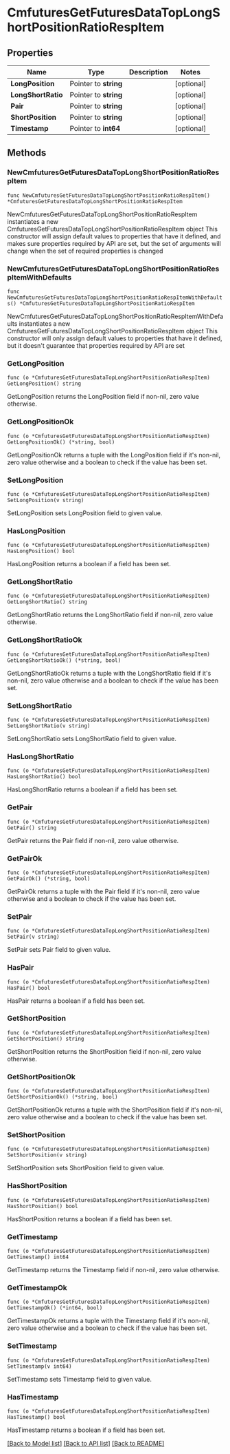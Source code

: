 # CmfuturesGetFuturesDataTopLongShortPositionRatioRespItem

## Properties

Name | Type | Description | Notes
------------ | ------------- | ------------- | -------------
**LongPosition** | Pointer to **string** |  | [optional] 
**LongShortRatio** | Pointer to **string** |  | [optional] 
**Pair** | Pointer to **string** |  | [optional] 
**ShortPosition** | Pointer to **string** |  | [optional] 
**Timestamp** | Pointer to **int64** |  | [optional] 

## Methods

### NewCmfuturesGetFuturesDataTopLongShortPositionRatioRespItem

`func NewCmfuturesGetFuturesDataTopLongShortPositionRatioRespItem() *CmfuturesGetFuturesDataTopLongShortPositionRatioRespItem`

NewCmfuturesGetFuturesDataTopLongShortPositionRatioRespItem instantiates a new CmfuturesGetFuturesDataTopLongShortPositionRatioRespItem object
This constructor will assign default values to properties that have it defined,
and makes sure properties required by API are set, but the set of arguments
will change when the set of required properties is changed

### NewCmfuturesGetFuturesDataTopLongShortPositionRatioRespItemWithDefaults

`func NewCmfuturesGetFuturesDataTopLongShortPositionRatioRespItemWithDefaults() *CmfuturesGetFuturesDataTopLongShortPositionRatioRespItem`

NewCmfuturesGetFuturesDataTopLongShortPositionRatioRespItemWithDefaults instantiates a new CmfuturesGetFuturesDataTopLongShortPositionRatioRespItem object
This constructor will only assign default values to properties that have it defined,
but it doesn't guarantee that properties required by API are set

### GetLongPosition

`func (o *CmfuturesGetFuturesDataTopLongShortPositionRatioRespItem) GetLongPosition() string`

GetLongPosition returns the LongPosition field if non-nil, zero value otherwise.

### GetLongPositionOk

`func (o *CmfuturesGetFuturesDataTopLongShortPositionRatioRespItem) GetLongPositionOk() (*string, bool)`

GetLongPositionOk returns a tuple with the LongPosition field if it's non-nil, zero value otherwise
and a boolean to check if the value has been set.

### SetLongPosition

`func (o *CmfuturesGetFuturesDataTopLongShortPositionRatioRespItem) SetLongPosition(v string)`

SetLongPosition sets LongPosition field to given value.

### HasLongPosition

`func (o *CmfuturesGetFuturesDataTopLongShortPositionRatioRespItem) HasLongPosition() bool`

HasLongPosition returns a boolean if a field has been set.

### GetLongShortRatio

`func (o *CmfuturesGetFuturesDataTopLongShortPositionRatioRespItem) GetLongShortRatio() string`

GetLongShortRatio returns the LongShortRatio field if non-nil, zero value otherwise.

### GetLongShortRatioOk

`func (o *CmfuturesGetFuturesDataTopLongShortPositionRatioRespItem) GetLongShortRatioOk() (*string, bool)`

GetLongShortRatioOk returns a tuple with the LongShortRatio field if it's non-nil, zero value otherwise
and a boolean to check if the value has been set.

### SetLongShortRatio

`func (o *CmfuturesGetFuturesDataTopLongShortPositionRatioRespItem) SetLongShortRatio(v string)`

SetLongShortRatio sets LongShortRatio field to given value.

### HasLongShortRatio

`func (o *CmfuturesGetFuturesDataTopLongShortPositionRatioRespItem) HasLongShortRatio() bool`

HasLongShortRatio returns a boolean if a field has been set.

### GetPair

`func (o *CmfuturesGetFuturesDataTopLongShortPositionRatioRespItem) GetPair() string`

GetPair returns the Pair field if non-nil, zero value otherwise.

### GetPairOk

`func (o *CmfuturesGetFuturesDataTopLongShortPositionRatioRespItem) GetPairOk() (*string, bool)`

GetPairOk returns a tuple with the Pair field if it's non-nil, zero value otherwise
and a boolean to check if the value has been set.

### SetPair

`func (o *CmfuturesGetFuturesDataTopLongShortPositionRatioRespItem) SetPair(v string)`

SetPair sets Pair field to given value.

### HasPair

`func (o *CmfuturesGetFuturesDataTopLongShortPositionRatioRespItem) HasPair() bool`

HasPair returns a boolean if a field has been set.

### GetShortPosition

`func (o *CmfuturesGetFuturesDataTopLongShortPositionRatioRespItem) GetShortPosition() string`

GetShortPosition returns the ShortPosition field if non-nil, zero value otherwise.

### GetShortPositionOk

`func (o *CmfuturesGetFuturesDataTopLongShortPositionRatioRespItem) GetShortPositionOk() (*string, bool)`

GetShortPositionOk returns a tuple with the ShortPosition field if it's non-nil, zero value otherwise
and a boolean to check if the value has been set.

### SetShortPosition

`func (o *CmfuturesGetFuturesDataTopLongShortPositionRatioRespItem) SetShortPosition(v string)`

SetShortPosition sets ShortPosition field to given value.

### HasShortPosition

`func (o *CmfuturesGetFuturesDataTopLongShortPositionRatioRespItem) HasShortPosition() bool`

HasShortPosition returns a boolean if a field has been set.

### GetTimestamp

`func (o *CmfuturesGetFuturesDataTopLongShortPositionRatioRespItem) GetTimestamp() int64`

GetTimestamp returns the Timestamp field if non-nil, zero value otherwise.

### GetTimestampOk

`func (o *CmfuturesGetFuturesDataTopLongShortPositionRatioRespItem) GetTimestampOk() (*int64, bool)`

GetTimestampOk returns a tuple with the Timestamp field if it's non-nil, zero value otherwise
and a boolean to check if the value has been set.

### SetTimestamp

`func (o *CmfuturesGetFuturesDataTopLongShortPositionRatioRespItem) SetTimestamp(v int64)`

SetTimestamp sets Timestamp field to given value.

### HasTimestamp

`func (o *CmfuturesGetFuturesDataTopLongShortPositionRatioRespItem) HasTimestamp() bool`

HasTimestamp returns a boolean if a field has been set.


[[Back to Model list]](../README.md#documentation-for-models) [[Back to API list]](../README.md#documentation-for-api-endpoints) [[Back to README]](../README.md)


